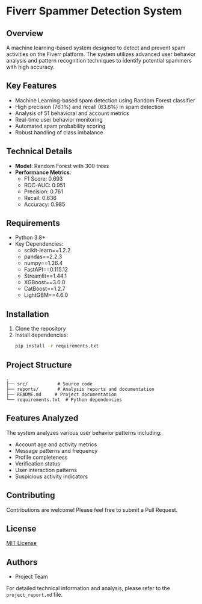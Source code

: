 # Fiverr Spammer Detection System

## Overview
A machine learning-based system designed to detect and prevent spam activities on the Fiverr platform. The system utilizes advanced user behavior analysis and pattern recognition techniques to identify potential spammers with high accuracy.

## Key Features
- Machine Learning-based spam detection using Random Forest classifier
- High precision (76.1%) and recall (63.6%) in spam detection
- Analysis of 51 behavioral and account metrics
- Real-time user behavior monitoring
- Automated spam probability scoring
- Robust handling of class imbalance

## Technical Details
- **Model**: Random Forest with 300 trees
- **Performance Metrics**:
  - F1 Score: 0.693
  - ROC-AUC: 0.951
  - Precision: 0.761
  - Recall: 0.636
  - Accuracy: 0.985

## Requirements
- Python 3.8+
- Key Dependencies:
  - scikit-learn==1.2.2
  - pandas==2.2.3
  - numpy==1.26.4
  - FastAPI==0.115.12
  - Streamlit==1.44.1
  - XGBoost==3.0.0
  - CatBoost==1.2.7
  - LightGBM==4.6.0

## Installation
1. Clone the repository
2. Install dependencies:
   ```bash
   pip install -r requirements.txt
   ```

## Project Structure
```
.
├── src/           # Source code
├── reports/       # Analysis reports and documentation
├── README.md     # Project documentation
└── requirements.txt  # Python dependencies
```

## Features Analyzed
The system analyzes various user behavior patterns including:
- Account age and activity metrics
- Message patterns and frequency
- Profile completeness
- Verification status
- User interaction patterns
- Suspicious activity indicators

## Contributing
Contributions are welcome! Please feel free to submit a Pull Request.

## License
[MIT License](LICENSE)

## Authors
- Project Team

For detailed technical information and analysis, please refer to the `project_report.md` file.
